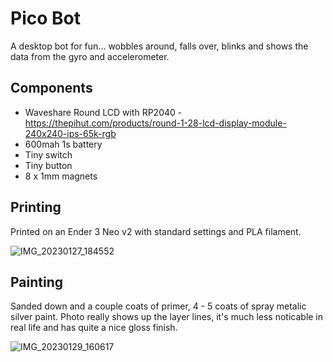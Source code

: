 # Pico Bot
A desktop bot for fun... wobbles around, falls over, blinks and shows the data from the gyro and accelerometer.

## Components
* Waveshare Round LCD with RP2040 - https://thepihut.com/products/round-1-28-lcd-display-module-240x240-ips-65k-rgb
* 600mah 1s battery
* Tiny switch
* Tiny button
* 8 x 1mm magnets

## Printing
Printed on an Ender 3 Neo v2 with standard settings and PLA filament.

![IMG_20230127_184552](https://user-images.githubusercontent.com/46349796/215340282-548f596f-953d-4ea6-ab7e-8bc4841b4af4.jpg)

## Painting
Sanded down and a couple coats of primer, 4 - 5 coats of spray metalic silver paint. Photo really shows up the layer lines, it's much less noticable in real life and has quite a nice gloss finish.

![IMG_20230129_160617](https://user-images.githubusercontent.com/46349796/215340334-43521a1d-81f8-421d-8f68-2b25a5b5d8b9.jpg)


